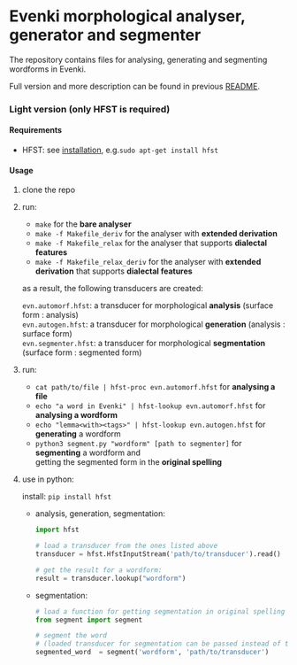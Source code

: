 # Evenki morphological analyser, generator and segmenter

The repository contains files for analysing, generating and segmenting wordforms in Evenki.

Full version and more description can be found in previous [README](..blob/master/README).

### Light version (only HFST is required)

#### Requirements
* HFST: see [installation](https://github.com/hfst/hfst/wiki/Download-And-Install), e.g.```sudo apt-get install hfst```

#### Usage

1. clone the repo
  
2. run:  
    * ```make``` for the **bare analyser**  
    * ```make -f Makefile_deriv``` for the analyser with **extended derivation**  
    * ```make -f Makefile_relax``` for the analyser that supports **dialectal features**  
    * ```make -f Makefile_relax_deriv``` for the analyser with **extended derivation** that supports **dialectal features**  
    
    as a result, the following transducers are created:  
    
    ```evn.automorf.hfst```: a transducer for morphological **analysis** (surface form : analysis)  
    ```evn.autogen.hfst```: a transducer for morphological **generation** (analysis : surface form)  
    ```evn.segmenter.hfst```: a transducer for morphological **segmentation** (surface form : segmented form)  
      
3.  run:   
     * ```cat path/to/file | hfst-proc evn.automorf.hfst``` for **analysing a file**  
     * ```echo "a word in Evenki" | hfst-lookup evn.automorf.hfst``` for **analysing a wordform**  
     * ```echo "lemma<with><tags>" | hfst-lookup evn.autogen.hfst``` for **generating** a wordform  
     * ```python3 segment.py "wordform" [path to segmenter]``` for **segmenting** a wordform and  
                                                                              getting the segmented form in the **original spelling**
    
3.  use in python:  
        
     install: ```pip install hfst```  
    
    *  analysis, generation, segmentation:
   
       ```python
       import hfst
       
       # load a transducer from the ones listed above
       transducer = hfst.HfstInputStream('path/to/transducer').read()
       
       # get the result for a wordform:
       result = transducer.lookup("wordform")
       ```
   
    *  segmentation:
   
       ```python
       # load a function for getting segmentation in original spelling 
       from segment import segment
       
       # segment the word 
       # (loaded transducer for segmentation can be passed instead of the path/to/transducer) 
       segmented_word  = segment('wordform', 'path/to/transducer')
       ```


